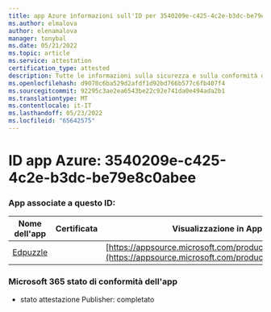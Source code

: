 ```yaml
---
title: app Azure informazioni sull'ID per 3540209e-c425-4c2e-b3dc-be79e8c0abee
ms.author: elmalova
author: elenamalova
manager: tonybal
ms.date: 05/21/2022
ms.topic: article
ms.service: attestation
certification_type: attested
description: Tutte le informazioni sulla sicurezza e sulla conformità disponibili per 3540209e-c425-4c2e-b3dc-be79e8c0abee.
ms.openlocfilehash: d9070c6ba529d2afdf1d92bd766b577c6fb407f4
ms.sourcegitcommit: 92295c3ae2ea6543be22c92e741da0e494ada2b1
ms.translationtype: MT
ms.contentlocale: it-IT
ms.lasthandoff: 05/23/2022
ms.locfileid: "65642575"
---
```

# <a name="azure-app-id-3540209e-c425-4c2e-b3dc-be79e8c0abee"></a>ID app Azure: 3540209e-c425-4c2e-b3dc-be79e8c0abee


### <a name="apps-associated-with-this-id"></a>App associate a questo ID:
| **Nome dell'app** | **Certificata** | **Visualizzazione in AppSource** |
|--------------|---------------|-----------------------|
| [Edpuzzle](../forward/WA200003736.md) |  | [https://appsource.microsoft.com/product/office/WA200003736](https://appsource.microsoft.com/product/office/WA200003736) |

### <a name="microsoft-365-app-compliance-status"></a>Microsoft 365 stato di conformità dell'app
- stato attestazione Publisher: completato
